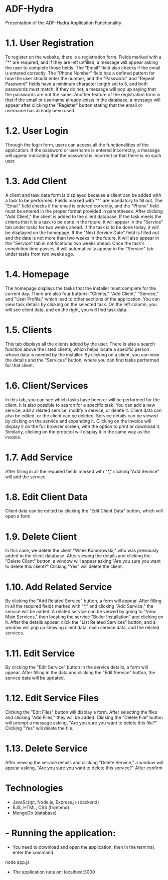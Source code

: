 # ADF-Hydra

Presentation of the ADF-Hydra Application Functionality

# 1.1. User Registration

To register on the website, there is a registration form. Fields marked with a "*" are required, and if they are left unfilled, a message will appear asking the user to complete those fields. The "Email" field also checks if the email is entered correctly. The "Phone Number" field has a defined pattern for how the user should enter the number, and the "Password" and "Repeat Password" fields have a minimum character length set to 5, and both passwords must match; if they do not, a message will pop up saying that the passwords are not the same. Another feature of the registration form is that if the email or username already exists in the database, a message will appear after clicking the "Register" button stating that the email or username has already been used.

# 1.2. User Login

Through the login form, users can access all the functionalities of the application. If the password or username is entered incorrectly, a message will appear indicating that the password is incorrect or that there is no such user.

# 1.3. Add Client

A client and task data form is displayed because a client can be added with a task to be performed. Fields marked with "*" are mandatory to fill out. The "Email" field checks if the email is entered correctly, and the "Phone" field must be entered in the proper format provided in parentheses.
After clicking "Add Client," the client is added to the client database. If the task meets the criteria that it is a task to be done in the future, it will appear in the "Service" tab under tasks for two weeks ahead. If the task is to be done today, it will be displayed on the homepage. If the "Next Service Date" field is filled out and the date is not more than two weeks in the future, it will also appear in the "Service" tab in notifications two weeks ahead. Once the task's completion time passes, it will automatically appear in the "Service" tab under tasks from two weeks ago.

# 1.4. Homepage

The homepage displays the tasks that the installer must complete for the current day. There are also four buttons: "Clients," "Add Client," "Service," and "User Profile," which lead to other sections of the application.
You can view task details by clicking on the selected task. On the left column, you will see client data, and on the right, you will find task data.

# 1.5. Clients

This tab displays all the clients added by the user. There is also a search function above the listed clients, which helps locate a specific person whose data is needed by the installer.
By clicking on a client, you can view the details and the "Services" button, where you can find tasks performed for that client.

# 1.6. Client/Services

In this tab, you can see which tasks have been or will be performed for the client. It is also possible to search for a specific task. You can add a new service, add a related service, modify a service, or delete it. Client data can also be edited, or the client can be deleted.
Service details can be viewed by clicking on the service and expanding it.
Clicking on the invoice will display it on the full browser screen, with the option to print or download it.
Similarly, clicking on the protocol will display it in the same way as the invoice.

# 1.7. Add Service

After filling in all the required fields marked with "*," clicking "Add Service" will add the service.

# 1.8. Edit Client Data

Client data can be edited by clicking the "Edit Client Data" button, which will open a form.

# 1.9. Delete Client

In this case, we delete the client "Witek Komorowski," who was previously added to the client database. After viewing the details and clicking the "Delete Client" button, a window will appear asking "Are you sure you want to delete this client?" Clicking "Yes" will delete the client.

# 1.10. Add Related Service

By clicking the "Add Related Service" button, a form will appear. After filling in all the required fields marked with "*," and clicking "Add Service," the service will be added.
A related service can be viewed by going to "View Main Services," then locating the service "Boiler Installation" and clicking on it. After the details appear, click the "List Related Services" button, and a window will pop up showing client data, main service data, and the related services.

# 1.11. Edit Service

By clicking the "Edit Service" button in the service details, a form will appear. After filling in the data and clicking the "Edit Service" button, the service data will be updated.

# 1.12. Edit Service Files

Clicking the "Edit Files" button will display a form. After selecting the files and clicking "Add Files," they will be added.
Clicking the "Delete File" button will prompt a message asking, "Are you sure you want to delete this file?" Clicking "Yes" will delete the file.

# 1.13. Delete Service

After viewing the service details and clicking "Delete Service," a window will appear asking, "Are you sure you want to delete this service?" After confirm

# Technologies
- JavaScript, Node.js, Express.js (backend)
- EJS, HTML, CSS (frontend)
- MongoDb (database)

# - Running the application:
  
- You need to download and open the application, then in the terminal, enter the command:

 node app.js

 - The application runs on: localhost:3000
